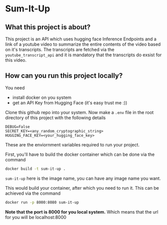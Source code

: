 # Sum-It-Up
## What this project is about?
This project is an API which uses hugging face Inference Endpoints and a link of a youtube video to summarize the entire contents of the video based on it's transcripts. The transcripts are fetched via the `youtube_transcript_api` and it is mandatory that the transcripts do exsist for this video.

## How can you run this project locally?
You need
- install docker on you system
- get an API Key from Hugging Face (it's easy trust me :))

Clone this github repo into your system.
Now make a `.env` file in the root directory of this project with the following details
```
DEBUG=False
SECRET_KEY=<any_random_cryptographic_string>
HUGGING_FACE_KEY=<your_hugging_face_key>
```
These are the enviornment variables required to run your project.

First, you'll have to build the docker container which can be done via the command
```bash
docker build -t sum-it-up .
```
`sum-it-up` here is the image name, you can have any image name you want.

This would build your container, after which you need to run it. This can be achieved via the command
```bash
docker run -p 8000:8080 sum-it-up
```
**Note that the port is 8000 for you local system.** Which means that the url for you will be localhost:8000